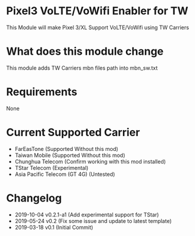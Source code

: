 # Pixel3 VoLTE/VoWifi Enabler for TW

This Module will make Pixel 3/XL Support VoLTE/VoWifi using TW Carriers

# What does this module change

This module adds TW Carriers mbn files path into mbn_sw.txt

# Requirements

None

# Current Supported Carrier

* FarEasTone (Supported Without this mod)
* Taiwan Mobile (Supported Without this mod)
* Chunghua Telecom (Confirm working with this mod installed)
* TStar Telecom (Experimental)
* Asia Pacific Telecom (GT 4G) (Untested)

# Changelog

* 2019-10-04 v0.2.1-a1 (Add experimental support for TStar)
* 2019-05-24 v0.2 (Fix some issue and update to latest template)
* 2019-03-18 v0.1 (Initial Commit)
